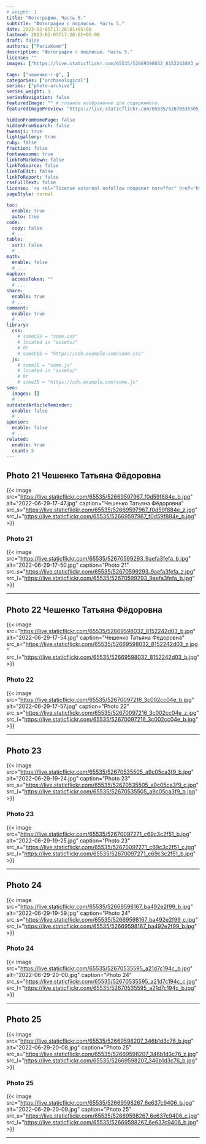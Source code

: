 ```yaml
---
# weight: 1
title: "Фотографии. Часть 5."
subtitle: "Фотографии с подписью. Часть 5."
date: 2023-02-05T17:28:01+05:00
lastmod: 2023-02-05T17:28:01+05:00
draft: false
authors: ["ParisKomm"]
description: "Фотографии с подписью. Часть 5."
license: ""
images: ["https://live.staticflickr.com/65535/52669598032_8152242d03_w.jpg"] # изображения страниц для Open Graph и Twitter Cards.

tags: ["чешенко-т-ф", ]
categories: ["archaeological"]
series: ["photo-archive"]
series_weight: 1
seriesNavigation: false
featuredImage: "" # главное изображение для содержимого.
featuredImagePreview: "https://live.staticflickr.com/65535/52670535505_a9c05ca3f9_b.jpg" # изображение для главной страницы.

hiddenFromHomePage: false
hiddenFromSearch: false
twemoji: true
lightgallery: true
ruby: false
fraction: false
fontawesome: true
linkToMarkdown: false
linkToSource: false
linkToEdit: false
linkToReport: false
rssFullText: false
license: '<a rel="license external nofollow noopener noreffer" href="https://creativecommons.org/licenses/by-nc-nd/4.0/" target="_blank">CC BY-NC-ND 4.0</a>'
pageStyle: normal

toc:
  enable: true
  auto: true
code:
  copy: false
  # ...
table:
  sort: false
  # ...
math:
  enable: false
  # ...
mapbox:
  accessToken: ""
  # ...
share:
  enable: true
  # ...
comment:
  enable: true
  # ...
library:
  css:
    # someCSS = "some.css"
    # located in "assets/"
    # Or
    # someCSS = "https://cdn.example.com/some.css"
  js:
    # someJS = "some.js"
    # located in "assets/"
    # Or
    # someJS = "https://cdn.example.com/some.js"
seo:
  images: []
  # ...
outdatedArticleReminder:
  enable: false
  # ...
sponsor:
  enable: false
  # ...
related:
  enable: true
  count: 5
---
```


<!--more-->

## Photo 21 Чешенко Татьяна Фёдоровна

{{< image src="https://live.staticflickr.com/65535/52669597967_f0d59f884e_b.jpg" alt="2022-06-29-17-47.jpg" caption="Чешенко Татьяна Фёдоровна" src_s="https://live.staticflickr.com/65535/52669597967_f0d59f884e_z.jpg" src_l="https://live.staticflickr.com/65535/52669597967_f0d59f884e_b.jpg" >}}

### Photo 21

{{< image src="https://live.staticflickr.com/65535/52670599293_9aefa3fefa_b.jpg" alt="2022-06-29-17-50.jpg" caption="Photo 21" src_s="https://live.staticflickr.com/65535/52670599293_9aefa3fefa_z.jpg" src_l="https://live.staticflickr.com/65535/52670599293_9aefa3fefa_b.jpg" >}}

***

## Photo 22 Чешенко Татьяна Фёдоровна

{{< image src="https://live.staticflickr.com/65535/52669598032_8152242d03_b.jpg" alt="2022-06-29-17-54.jpg" caption="Чешенко Татьяна Фёдоровна" src_s="https://live.staticflickr.com/65535/52669598032_8152242d03_z.jpg" src_l="https://live.staticflickr.com/65535/52669598032_8152242d03_b.jpg" >}}

### Photo 22

{{< image src="https://live.staticflickr.com/65535/52670097216_3c002cc04e_b.jpg" alt="2022-06-29-17-57.jpg" caption="Photo 22" src_s="https://live.staticflickr.com/65535/52670097216_3c002cc04e_z.jpg" src_l="https://live.staticflickr.com/65535/52670097216_3c002cc04e_b.jpg" >}}

***

## Photo 23

{{< image src="https://live.staticflickr.com/65535/52670535505_a9c05ca3f9_b.jpg" alt="2022-06-29-19-24.jpg" caption="Photo 23" src_s="https://live.staticflickr.com/65535/52670535505_a9c05ca3f9_c.jpg" src_l="https://live.staticflickr.com/65535/52670535505_a9c05ca3f9_b.jpg" >}}

### Photo 23

{{< image src="https://live.staticflickr.com/65535/52670097271_c69c3c2f51_b.jpg" alt="2022-06-29-19-25.jpg" caption="Photo 23" src_s="https://live.staticflickr.com/65535/52670097271_c69c3c2f51_c.jpg" src_l="https://live.staticflickr.com/65535/52670097271_c69c3c2f51_b.jpg" >}}

***

## Photo 24

{{< image src="https://live.staticflickr.com/65535/52669598167_ba492e2f99_b.jpg" alt="2022-06-29-19-59.jpg" caption="Photo 24" src_s="https://live.staticflickr.com/65535/52669598167_ba492e2f99_c.jpg" src_l="https://live.staticflickr.com/65535/52669598167_ba492e2f99_b.jpg" >}}

### Photo 24

{{< image src="https://live.staticflickr.com/65535/52670535595_a21d7c194c_b.jpg" alt="2022-06-29-20-00.jpg" caption="Photo 24" src_s="https://live.staticflickr.com/65535/52670535595_a21d7c194c_c.jpg" src_l="https://live.staticflickr.com/65535/52670535595_a21d7c194c_b.jpg" >}}

***

## Photo 25

{{< image src="https://live.staticflickr.com/65535/52669598207_346b1d3c76_b.jpg" alt="2022-06-29-20-08.jpg" caption="Photo 25" src_s="https://live.staticflickr.com/65535/52669598207_346b1d3c76_z.jpg" src_l="https://live.staticflickr.com/65535/52669598207_346b1d3c76_b.jpg" >}}

### Photo 25

{{< image src="https://live.staticflickr.com/65535/52669598267_6e637c9406_b.jpg" alt="2022-06-29-20-09.jpg" caption="Photo 25" src_s="https://live.staticflickr.com/65535/52669598267_6e637c9406_c.jpg" src_l="https://live.staticflickr.com/65535/52669598267_6e637c9406_b.jpg" >}}

***
